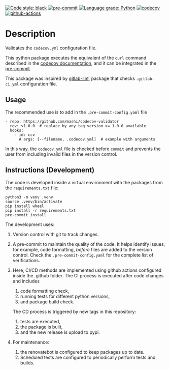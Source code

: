 [![Code style: black](https://img.shields.io/badge/code%20style-black-000000.svg)](https://github.com/psf/black)
[![pre-commit](https://img.shields.io/badge/pre--commit-enabled-brightgreen?logo=pre-commit&logoColor=white)](https://github.com/pre-commit/pre-commit)
[![Language grade: Python](https://img.shields.io/lgtm/grade/python/g/mashi/codecov-validator.svg?logo=lgtm&logoWidth=18)](https://lgtm.com/projects/g/mashi/codecov-validator/context:python)
[![codecov](https://codecov.io/gh/mashi/codecov-validator/branch/main/graph/badge.svg?token=WBOQOGFC51)](https://codecov.io/gh/mashi/codecov-validator)
[![github-actions](https://github.com/mashi/codecov-validator/actions/workflows/python.yml/badge.svg)](https://github.com/mashi/codecov-validator/actions)


# Description
Validates the `codecov.yml` configuration file.

This python package executes the equivalent of the `curl` command described in the
[codecov documentation](https://docs.codecov.io/docs/codecov-yaml), and it can be
integrated in the [pre-commit](https://github.com/pre-commit/pre-commit).

This package was inspired by [gitlab-lint](https://pypi.org/project/gitlab-lint/),
package that checks `.gitlab-ci.yml` configuration file.


## Usage
The recommended use is to add in the `.pre-commit-config.yaml` file
```
- repo: https://github.com/mashi/codecov-validator
  rev: v1.0.0  # replace by any tag version >= 1.0.0 available
  hooks:
    - id: ccv
      # args: [--filename, .codecov.yml]  # example with arguments
```

In this way, the `codecov.yml` file is checked before `commit` and prevents the
user from including invalid files in the version control.


## Instructions (Development)
The code is developed inside a virtual environment with the packages from the
`requirements.txt` file:
```
python3 -m venv .venv
source .venv/bin/activate
pip install wheel
pip install -r requirements.txt
pre-commit install
```

The development uses:
1. Version control with git to track changes.

1. A pre-commit to maintain the quality of the code. It helps identify issues,
for example, code formatting, *before* files are added to the version control.
Check the `.pre-commit-config.yaml` for the complete list of verifications.

1. Here, CI/CD methods are implemented using github actions configured inside
the .github folder. The CI process is executed after code changes and includes
    1. code formatting check,
    1. running tests for different python versions,
    1. and package build check.

    The CD process is triggered by new tags in this repository:
    1. tests are executed,
    1. the package is built,
    1. and the new release is upload to pypi.

1. For maintenance:
    1. the renovatebot is configured to keep packages up to date.
    1. Scheduled tests are configured to periodically perform tests
    and builds.
